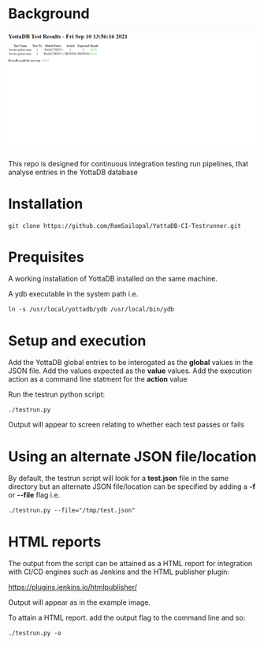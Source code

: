 # Background

![Alt text](YottaDB-Test-Results.PNG?raw=true "YottaDB Test Results")

This repo is designed for continuous integration testing run pipelines, that analyse entries in the YottaDB database

# Installation

    git clone https://github.com/RamSailopal/YottaDB-CI-Testrunner.git
    
# Prequisites

A working installation of YottaDB installed on the same machine.

A ydb executable in the system path i.e.

    ln -s /usr/local/yottadb/ydb /usr/local/bin/ydb

# Setup and execution

Add the YottaDB global entries to be interogated as the **global** values in the JSON file. Add the values expected as the **value** values. Add the execution action as a command line statment for the **action** value

Run the testrun python script:

    ./testrun.py

Output will appear to screen relating to whether each test passes or fails

# Using an alternate JSON file/location

By default, the testrun script will look for a **test.json** file in the same directory but an alternate JSON file/location can be specified by adding a **-f** or **--file** flag i.e.

    ./testrun.py --file="/tmp/test.json"

# HTML reports

The output from the script can be attained as a HTML report for integration with CI/CD engines such as Jenkins and the HTML publisher plugin:

https://plugins.jenkins.io/htmlpublisher/

Output will appear as in the example image.

To attain a HTML report. add the output flag to the command line and so:

    ./testrun.py -o
